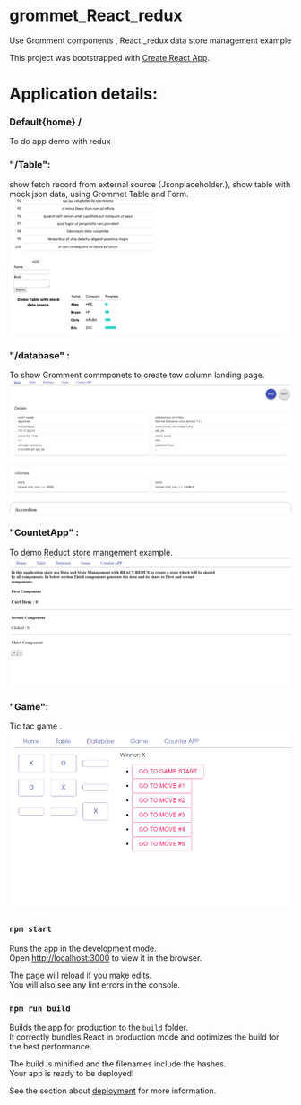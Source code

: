 # grommet_React_redux
Use Gromment components , React _redux data store management example

This project was bootstrapped with [Create React App](https://github.com/facebook/create-react-app).

# Application details: 

### Default{home} / 

To do app demo with redux
 
### "/Table": 
show fetch record from external source {Jsonplaceholder.}, show table with mock json data, using Grommet Table and Form.
![Screenshot](grommetTable.PNG)

### "/database" :
To show Gromment commponets to create tow column landing page.
![Screenshot](database.PNG)

### "CountetApp" :
To demo Reduct store mangement example.
![Screenshot](CounterAPP.PNG)


### "Game":
Tic tac game .
![Screenshot](game.PNG)


### `npm start`

Runs the app in the development mode.<br>
Open [http://localhost:3000](http://localhost:3000) to view it in the browser.

The page will reload if you make edits.<br>
You will also see any lint errors in the console.


### `npm run build`

Builds the app for production to the `build` folder.<br>
It correctly bundles React in production mode and optimizes the build for the best performance.

The build is minified and the filenames include the hashes.<br>
Your app is ready to be deployed!

See the section about [deployment](https://facebook.github.io/create-react-app/docs/deployment) for more information.
